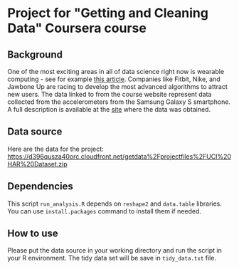 # Project for "Getting and Cleaning Data" Coursera course

## Background

One of the most exciting areas in all of data science right now is wearable computing - see for example [this article](http://archive.ics.uci.edu/ml/datasets/Human+Activity+Recognition+Using+Smartphones). Companies like Fitbit, Nike, and Jawbone Up are racing to develop the most advanced algorithms to attract new users. The data linked to from the course website represent data collected from the accelerometers from the Samsung Galaxy S smartphone. A full description is available at the [site](http://archive.ics.uci.edu/ml/datasets/Human+Activity+Recognition+Using+Smartphones) where the data was obtained.

## Data source

Here are the data for the project: 
https://d396qusza40orc.cloudfront.net/getdata%2Fprojectfiles%2FUCI%20HAR%20Dataset.zip

## Dependencies

This script `run_analysis.R` depends on `reshape2` and `data.table` libraries. You can use `install.packages` command to install them if needed.

## How to use

Please put the data source in your working directory and run the script in your R environment. The tidy data set will be save in `tidy_data.txt` file.